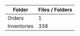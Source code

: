 | Folder      |   Files / Folders |
|-------------|-------------------|
| Orders      |                 1 |
| Inventories |               338 |